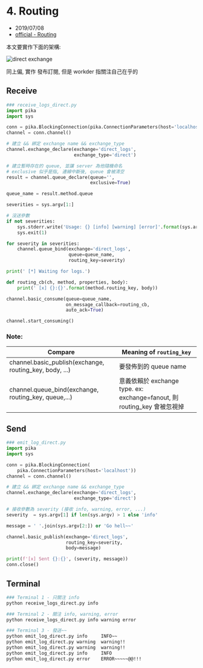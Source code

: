 # 4. Routing

- 2019/07/08
- [official - Routing](https://www.rabbitmq.com/tutorials/tutorial-four-python.html)

本文要實作下面的架構:

![direct exchange](https://www.rabbitmq.com/img/tutorials/direct-exchange.png)

同上偏, 實作 發布訂閱, 但是 workder 指關注自己在乎的

## Receive

```python
### receive_logs_direct.py
import pika
import sys

conn = pika.BlockingConnection(pika.ConnectionParameters(host='localhost'))
channel = conn.channel()

# 建立 && 綁定 exchange name && exchange_type
channel.exchange_declare(exchange='direct_logs',
                         exchange_type='direct')

# 建立暫時存在的 queue, 並讓 server 為他隨機命名
# exclusive 似乎是指, 連線中斷後, queue 會被清空
result = channel.queue_declare(queue='',
                               exclusive=True)

queue_name = result.method.queue

severities = sys.argv[1:]

# 沒送參數
if not severities:
    sys.stderr.write('Usage: {} [info] [warning] [error]'.format(sys.argv[0]))
    sys.exit(1)

for severity in severities:
    channel.queue_bind(exchange='direct_logs',
                       queue=queue_name,
                       routing_key=severity)

print(' [*] Waiting for logs.')

def routing_cb(ch, method, properties, body):
    print(' [x] {}:{}'.format(method.routing_key, body))

channel.basic_consume(queue=queue_name,
                      on_message_callback=routing_cb,
                      auto_ack=True)

channel.start_consuming()
```

### Note:

Compare                                                  | Meaning of `routing_key`
-------------------------------------------------------- | --------------------------
channel.basic_publish(exchange, routing_key, body, ...)  | 要發佈到的 queue name
channel.queue_bind(exchange, routing_key, queue,...)     | 意義依賴於 exchange type. ex: exchange=fanout, 則 routing_key 會被忽視掉


## Send

```python
### emit_log_direct.py
import pika
import sys

conn = pika.BlockingConnection(
    pika.ConnectionParameters(host='localhost'))
channel = conn.channel()

# 建立 && 綁定 exchange name && exchange_type
channel.exchange_declare(exchange='direct_logs',
                         exchange_type='direct')

# 接收參數為 severity (接收 info, warning, error, ...)
severity  = sys.argv[1] if len(sys.argv) > 1 else 'info'

message = ' '.join(sys.argv[2:]) or 'Go hell~~'

channel.basic_publish(exchange='direct_logs',
                      routing_key=severity,
                      body=message)

print(f'[x] Sent {}:{}', (severity, message))
conn.close()
```

## Terminal

```bash
### Terminal 1 - 只關注 info
python receive_logs_direct.py info

### Terminal 2 - 關注 info, warning, error
python receive_logs_direct.py info warning error

### Terminal 3 - 發送~~
python emit_log_direct.py info     INFO~~
python emit_log_direct.py warning  warning!!
python emit_log_direct.py warning  warning!!
python emit_log_direct.py info     INFO
python emit_log_direct.py error    ERROR~~~~~@@!!!
```
